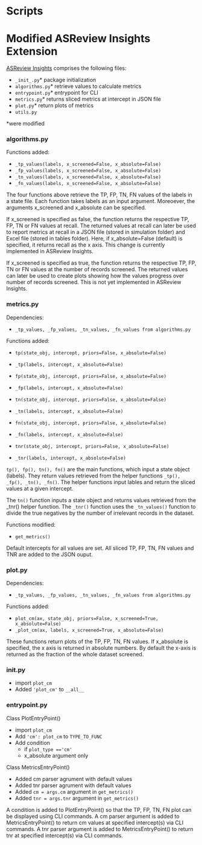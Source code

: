 # Scripts

# Modified ASReview Insights Extension


[ASReview Insights](https://github.com/asreview/asreview-insights/tree/main/asreviewcontrib/insights) comprises the following files:

- `_init_.py`* package initialization
- `algorithms.py`* retrieve values to calculate metrics
- `entrypoint.py`* entrypoint for CLI 
- `metrics.py`* returns sliced metrics at intercept in JSON file
- `plot.py`* return plots of metrics
- `utils.py`

*were modified


### algorithms.py

Functions added:
- `_tp_values(labels, x_screened=False, x_absolute=False)`
- `_fp_values(labels, x_screened=False, x_absolute=False)`
- `_tn_values(labels, x_screened=False, x_absolute=False)`
- `_fn_values(labels, x_screened=False, x_absolute=False)`


The four functions above retrieve the TP, FP, TN, FN values of the labels in a state file. Each function takes labels as an input argument. Moreoever, the arguments x_screened and x_absolute can be specified. 

If x_screened is specified as false, the function returns the respective TP, FP, TN or FN values at recall. The returned values at recall can later be used to report metrics at recall in a JSON file (stored in simulation folder) and Excel file (stored in tables folder). Here, if x_absolute=False (default) is specified, it returns recall as the x axis. This change is currently implemented in ASReview Insights.

If x_screened is specified as true, the function returns the respective TP, FP, TN or FN values at the number of records screened. The returned values can later be used to create plots showing how the values progress over number of records screened. This is not yet implemented in ASReview Insights.



### metrics.py

Dependencies:
- `_tp_values, _fp_values, _tn_values, _fn_values from algorithms.py`


Functions added:

- `tp(state_obj, intercept, priors=False, x_absolute=False)`
- `_tp(labels, intercept, x_absolute=False)`
- `fp(state_obj, intercept, priors=False, x_absolute=False)`
- `_fp(labels, intercept, x_absolute=False)`
- `tn(state_obj, intercept, priors=False, x_absolute=False)`
- `_tn(labels, intercept, x_absolute=False)`
- `fn(state_obj, intercept, priors=False, x_absolute=False)`
- `_fn(labels, intercept, x_absolute=False)`


- `tnr(state_obj, intercept, priors=False, x_absolute=False)`
- `_tnr(labels, intercept, x_absolute=False)`


`tp(), fp(), tn(), fn()` are the main functions, which input a state object (labels). They return values retrieved from the helper functions `_tp(), _fp(), _tn(), _fn()`.
The helper functions input lables and return the sliced values at a given intercept.

The `tn()` function inputs a state object and returns values retrieved from the _tnr() helper function.
The `_tnr()` function uses the `_tn_values()` function to divide the true negatives by the number of irrelevant records in the dataset.


Functions modified: 
- `get_metrics()`

Default intercepts for all values are set.
All sliced TP, FP, TN, FN values and TNR are added to the JSON ouput. 


### plot.py

Dependencies:
- `_tp_values, _fp_values, _tn_values, _fn_values from algorithms.py`

Functions added:
- `plot_cm(ax, state_obj, priors=False, x_screened=True, x_absolute=False)`
- `_plot_cm(ax, labels, x_screened=True, x_absolute=False)`

These functions return plots of the TP, FP, TN, FN values. If x_absolute is specified, the x axis is returned in absolute numbers. By default the x-axis is returned as the fraction of the whole dataset screened.


### init.py

- import `plot_cm`
- Added `'plot_cm'` to `__all__`


### entrypoint.py

Class PlotEntryPoint()
- import `plot_cm`
- Add `'cm': plot_cm` to `TYPE_TO_FUNC`
- Add condition
	- if `plot_type =='cm'`
	- x_absolute argument only


Class MetricsEntryPoint()
- Added cm parser agrument with default values 
- Added tnr parser agrument with default values
- Added `cm = args.cm` argument in `get_metrics()`
- Added `tnr = args.tnr` argument in `get_metrics()`



A condition is added to PlotEntryPoint() so that the TP, FP, TN, FN plot can be displayed using CLI commands.
A cm parser argument is added to MetricsEntryPoint() to return cm values at specified intercept(s) via CLI commands.
A tnr parser argument is added to MetricsEntryPoint() to return tnr at specified intercept(s) via CLI commands.




